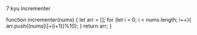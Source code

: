 7 kyu
Incrementer

function incrementer(nums) { 
  let arr = [];
  for (let i = 0; i < nums.length; i++){
arr.push((nums[i]+(i+1))%10);
}
return arr;
}
